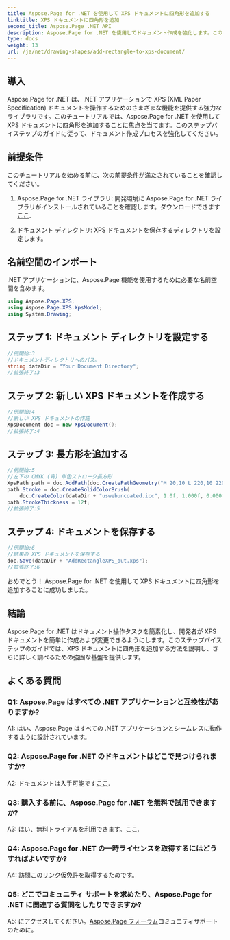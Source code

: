 ```yaml
---
title: Aspose.Page for .NET を使用して XPS ドキュメントに四角形を追加する
linktitle: XPS ドキュメントに四角形を追加
second_title: Aspose.Page .NET API
description: Aspose.Page for .NET を使用してドキュメント作成を強化します。このステップバイステップのチュートリアルで、XPS ドキュメントに四角形を追加する方法を学びます。
type: docs
weight: 13
url: /ja/net/drawing-shapes/add-rectangle-to-xps-document/
---
```

## 導入

Aspose.Page for .NET は、.NET アプリケーションで XPS (XML Paper Specification) ドキュメントを操作するためのさまざまな機能を提供する強力なライブラリです。このチュートリアルでは、Aspose.Page for .NET を使用して XPS ドキュメントに四角形を追加することに焦点を当てます。このステップバイステップのガイドに従って、ドキュメント作成プロセスを強化してください。

## 前提条件

このチュートリアルを始める前に、次の前提条件が満たされていることを確認してください。

1.  Aspose.Page for .NET ライブラリ: 開発環境に Aspose.Page for .NET ライブラリがインストールされていることを確認します。ダウンロードできます[ここ](https://releases.aspose.com/page/net/).

2. ドキュメント ディレクトリ: XPS ドキュメントを保存するディレクトリを設定します。

## 名前空間のインポート

.NET アプリケーションに、Aspose.Page 機能を使用するために必要な名前空間を含めます。

```csharp
using Aspose.Page.XPS;
using Aspose.Page.XPS.XpsModel;
using System.Drawing;
```

## ステップ 1: ドキュメント ディレクトリを設定する

```csharp
//例開始:3
//ドキュメントディレクトリへのパス。
string dataDir = "Your Document Directory";
//拡張終了:3
```

## ステップ 2: 新しい XPS ドキュメントを作成する

```csharp
//例開始:4
//新しい XPS ドキュメントの作成
XpsDocument doc = new XpsDocument();
//拡張終了:4
```

## ステップ 3: 長方形を追加する

```csharp
//例開始:5
//左下の CMYK (青) 単色ストローク長方形
XpsPath path = doc.AddPath(doc.CreatePathGeometry("M 20,10 L 220,10 220,100 20,100 Z"));
path.Stroke = doc.CreateSolidColorBrush(
    doc.CreateColor(dataDir + "uswebuncoated.icc", 1.0f, 1.000f, 0.000f, 0.000f, 0.000f));
path.StrokeThickness = 12f;
//拡張終了:5
```

## ステップ 4: ドキュメントを保存する

```csharp
//例開始:6
//結果の XPS ドキュメントを保存する
doc.Save(dataDir + "AddRectangleXPS_out.xps");
//拡張終了:6
```

おめでとう！ Aspose.Page for .NET を使用して XPS ドキュメントに四角形を追加することに成功しました。

## 結論

Aspose.Page for .NET はドキュメント操作タスクを簡素化し、開発者が XPS ドキュメントを簡単に作成および変更できるようにします。このステップバイステップのガイドでは、XPS ドキュメントに四角形を追加する方法を説明し、さらに詳しく調べるための強固な基盤を提供します。

## よくある質問

### Q1: Aspose.Page はすべての .NET アプリケーションと互換性がありますか?

A1: はい、Aspose.Page はすべての .NET アプリケーションとシームレスに動作するように設計されています。

### Q2: Aspose.Page for .NET のドキュメントはどこで見つけられますか?

 A2: ドキュメントは入手可能です[ここ](https://reference.aspose.com/page/net/).

### Q3: 購入する前に、Aspose.Page for .NET を無料で試用できますか?

 A3: はい、無料トライアルを利用できます。[ここ](https://releases.aspose.com/).

### Q4: Aspose.Page for .NET の一時ライセンスを取得するにはどうすればよいですか?

 A4: 訪問[このリンク](https://purchase.aspose.com/temporary-license/)仮免許を取得するためです。

### Q5: どこでコミュニティ サポートを求めたり、Aspose.Page for .NET に関連する質問をしたりできますか?

 A5: にアクセスしてください。[Aspose.Page フォーラム](https://forum.aspose.com/c/page/39)コミュニティサポートのために。